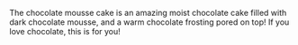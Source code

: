The chocolate mousse cake is an amazing moist chocolate cake filled with dark chocolate mousse, and a warm chocolate frosting pored on top! If you love chocolate, this is for you!